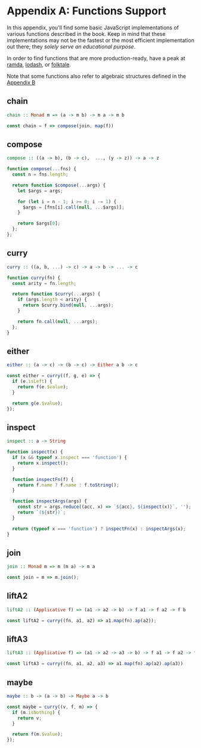 # Appendix A: Functions Support

In this appendix, you'll find some basic JavaScript implementations of various functions
described in the book. Keep in mind that these implementations may not be the fastest or the
most efficient implementation out there; they *solely serve an educational purpose*.

In order to find functions that are more production-ready, have a peak at
[ramda](http://ramdajs.com/), [lodash](https://lodash.com/), or [folktale](http://folktale.github.io/).

Note that some functions also refer to algebraic structures defined in the [Appendix B](./appendix_b.md)

## chain

```hs
chain :: Monad m => (a -> m b) -> m a -> m b
```

```js
const chain = f => compose(join, map(f))
```

## compose

```hs
compose :: ((a -> b), (b -> c),  ..., (y -> z)) -> a -> z
```

```js
function compose(...fns) {
  const n = fns.length;

  return function $compose(...args) {
    let $args = args;

    for (let i = n - 1; i >= 0; i -= 1) {
      $args = [fns[i].call(null, ...$args)];
    }

    return $args[0];
  };
};
```

## curry

```hs
curry :: ((a, b, ...) -> c) -> a -> b -> ... -> c
```

```js
function curry(fn) {
  const arity = fn.length;

  return function $curry(...args) {
    if (args.length < arity) {
      return $curry.bind(null, ...args);
    }

    return fn.call(null, ...args);
  };
}
```

## either

```hs
either :: (a -> c) -> (b -> c) -> Either a b -> c
```

```js
const either = curry((f, g, e) => {
  if (e.isLeft) {
    return f(e.$value);
  }

  return g(e.$value);
});
```

## inspect

```hs
inspect :: a -> String
```

```js
function inspect(x) {
  if (x && typeof x.inspect === 'function') {
    return x.inspect();
  }

  function inspectFn(f) {
    return f.name ? f.name : f.toString();
  }

  function inspectArgs(args) {
    const str = args.reduce((acc, x) => `${acc}, ${inspect(x)}`, '');
    return `(${str})`;
  }

  return (typeof x === 'function') ? inspectFn(x) : inspectArgs(x);
}
```

## join

```hs
join :: Monad m => m (m a) -> m a
```

```js
const join = m => m.join();
```

## liftA2

```hs
liftA2 :: (Applicative f) => (a1 -> a2 -> b) -> f a1 -> f a2 -> f b
```

```js
const liftA2 = curry((fn, a1, a2) => a1.map(fn).ap(a2));
```

## liftA3

```hs
liftA3 :: (Applicative f) => (a1 -> a2 -> a3 -> b) -> f a1 -> f a2 -> f a3 -> f b
```

```js
const liftA3 = curry((fn, a1, a2, a3) => a1.map(fn).ap(a2).ap(a3))
```

## maybe

```hs
maybe :: b -> (a -> b) -> Maybe a -> b
```

```js
const maybe = curry((v, f, m) => {
  if (m.isNothing) {
    return v;
  }

  return f(m.$value);
});
```

